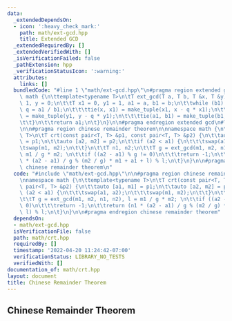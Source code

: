 ```yaml
---
data:
  _extendedDependsOn:
  - icon: ':heavy_check_mark:'
    path: math/ext-gcd.hpp
    title: Extended GCD
  _extendedRequiredBy: []
  _extendedVerifiedWith: []
  _isVerificationFailed: false
  _pathExtension: hpp
  _verificationStatusIcon: ':warning:'
  attributes:
    links: []
  bundledCode: "#line 1 \"math/ext-gcd.hpp\"\n#pragma region extended gcd\n\nnamespace\
    \ math {\n\ttemplate<typename T>\n\tT ext_gcd(T a, T b, T &x, T &y) {\n\t\tx =\
    \ 1, y = 0;\n\t\tT x1 = 0, y1 = 1, a1 = a, b1 = b;\n\t\twhile (b1) {\n\t\t\tT\
    \ q = a1 / b1;\n\t\t\ttie(x, x1) = make_tuple(x1, x - q * x1);\n\t\t\ttie(y, y1)\
    \ = make_tuple(y1, y - q * y1);\n\t\t\ttie(a1, b1) = make_tuple(b1, a1 - q * b1);\n\
    \t\t}\n\t\treturn a1;\n\t}\n}\n\n#pragma endregion extended gcd\n#line 2 \"math/crt.hpp\"\
    \n\n#pragma region chinese remainder theorem\n\nnamespace math {\n\ttemplate<typename\
    \ T>\n\tT crt(const pair<T, T> &p1, const pair<T, T> &p2) {\n\t\tauto [a1, m1]\
    \ = p1;\n\t\tauto [a2, m2] = p2;\n\t\tif (a2 < a1) {\n\t\t\tswap(a1, a2);\n\t\t\
    \tswap(m1, m2);\n\t\t}\n\t\tT n1, n2;\n\t\tT g = ext_gcd(m1, m2, n1, n2), l =\
    \ m1 / g * m2; \n\t\tif ((a2 - a1) % g != 0)\n\t\t\treturn -1;\n\t\treturn (n1\
    \ * (a2 - a1) / g % (m2 / g) * m1 + a1 + l) % l;\n\t}\n}\n\n#pragma endregion\
    \ chinese remainder theorem\n"
  code: "#include \"math/ext-gcd.hpp\"\n\n#pragma region chinese remainder theorem\n\
    \nnamespace math {\n\ttemplate<typename T>\n\tT crt(const pair<T, T> &p1, const\
    \ pair<T, T> &p2) {\n\t\tauto [a1, m1] = p1;\n\t\tauto [a2, m2] = p2;\n\t\tif\
    \ (a2 < a1) {\n\t\t\tswap(a1, a2);\n\t\t\tswap(m1, m2);\n\t\t}\n\t\tT n1, n2;\n\
    \t\tT g = ext_gcd(m1, m2, n1, n2), l = m1 / g * m2; \n\t\tif ((a2 - a1) % g !=\
    \ 0)\n\t\t\treturn -1;\n\t\treturn (n1 * (a2 - a1) / g % (m2 / g) * m1 + a1 +\
    \ l) % l;\n\t}\n}\n\n#pragma endregion chinese remainder theorem"
  dependsOn:
  - math/ext-gcd.hpp
  isVerificationFile: false
  path: math/crt.hpp
  requiredBy: []
  timestamp: '2022-04-20 11:24:42-07:00'
  verificationStatus: LIBRARY_NO_TESTS
  verifiedWith: []
documentation_of: math/crt.hpp
layout: document
title: Chinese Remainder Theorem
---
```


## Chinese Remainder Theorem
